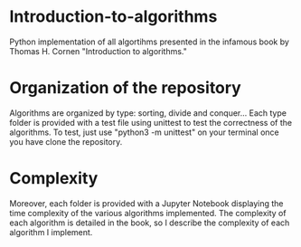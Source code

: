 # Introduction-to-algorithms

Python implementation of all algortihms presented in the infamous book by Thomas H. Cornen "Introduction to algorithms."

# Organization of the repository
Algorithms are organized by type: sorting, divide and conquer...
Each type folder is provided with a test file using unittest to test the correctness of the algorithms. To test, just use "python3 -m unittest" on your terminal once you have clone the repository.

# Complexity
Moreover, each folder is provided with a Jupyter Notebook displaying the time complexity of the various algorithms implemented. The complexity of each algorithm is detailed in the book, so I describe the complexity of each algorithm I implement.
